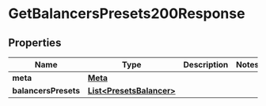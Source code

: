 

# GetBalancersPresets200Response


## Properties

| Name | Type | Description | Notes |
|------------ | ------------- | ------------- | -------------|
|**meta** | [**Meta**](Meta.md) |  |  |
|**balancersPresets** | [**List&lt;PresetsBalancer&gt;**](PresetsBalancer.md) |  |  |



